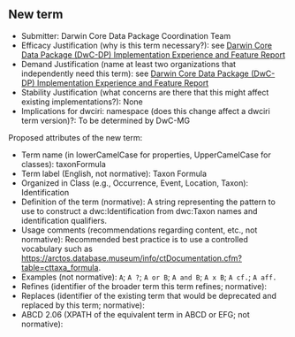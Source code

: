 ## New term

* Submitter: Darwin Core Data Package Coordination Team
* Efficacy Justification (why is this term necessary?): see [Darwin Core Data Package (DwC-DP) Implementation Experience and Feature Report](https://gbif.github.io/dwc-dp/docs/dwc_dp_implementation_feature_reports.pdf)
* Demand Justification (name at least two organizations that independently need this term): see [Darwin Core Data Package (DwC-DP) Implementation Experience and Feature Report](https://gbif.github.io/dwc-dp/docs/dwc_dp_implementation_feature_reports.pdf)
* Stability Justification (what concerns are there that this might affect existing implementations?): None
* Implications for dwciri: namespace (does this change affect a dwciri term version)?: To be determined by DwC-MG

Proposed attributes of the new term:

* Term name (in lowerCamelCase for properties, UpperCamelCase for classes): taxonFormula
* Term label (English, not normative): Taxon Formula
* Organized in Class (e.g., Occurrence, Event, Location, Taxon): Identification
* Definition of the term (normative): A string representing the pattern to use to construct a dwc:Identification from dwc:Taxon names and identification qualifiers.
* Usage comments (recommendations regarding content, etc., not normative): Recommended best practice is to use a controlled vocabulary such as https://arctos.database.museum/info/ctDocumentation.cfm?table=cttaxa_formula.
* Examples (not normative): `A`; `A ?`; `A or B`; `A and B`; `A x B`; `A cf.`; `A aff.`
* Refines (identifier of the broader term this term refines; normative): 
* Replaces (identifier of the existing term that would be deprecated and replaced by this term; normative): 
* ABCD 2.06 (XPATH of the equivalent term in ABCD or EFG; not normative): 
